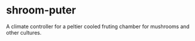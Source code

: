 # shroom-puter
A climate controller for a peltier cooled fruting chamber for mushrooms and other cultures.
